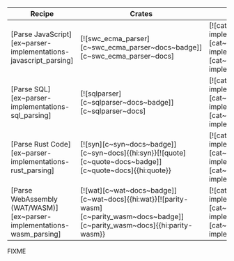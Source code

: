 | Recipe | Crates | Categories |
|--------|--------|------------|
| [Parse JavaScript][ex~parser-implementations-javascript_parsing] | [![swc_ecma_parser][c~swc_ecma_parser~docs~badge]][c~swc_ecma_parser~docs] | [![cat~parser-implementations][cat~parser-implementations~badge]][cat~parser-implementations] |
| [Parse SQL][ex~parser-implementations-sql_parsing] | [![sqlparser][c~sqlparser~docs~badge]][c~sqlparser~docs] | [![cat~parser-implementations][cat~parser-implementations~badge]][cat~parser-implementations] |
| [Parse Rust Code][ex~parser-implementations-rust_parsing] | [![syn][c~syn~docs~badge]][c~syn~docs]{{hi:syn}}[![quote][c~quote~docs~badge]][c~quote~docs]{{hi:quote}} | [![cat~parser-implementations][cat~parser-implementations~badge]][cat~parser-implementations] |
| [Parse WebAssembly (WAT/WASM)][ex~parser-implementations-wasm_parsing] | [![wat][c~wat~docs~badge]][c~wat~docs]{{hi:wat}}[![parity-wasm][c~parity_wasm~docs~badge]][c~parity_wasm~docs]{{hi:parity-wasm}} | [![cat~parser-implementations][cat~parser-implementations~badge]][cat~parser-implementations] |

<div class="hidden">
FIXME
</div>
